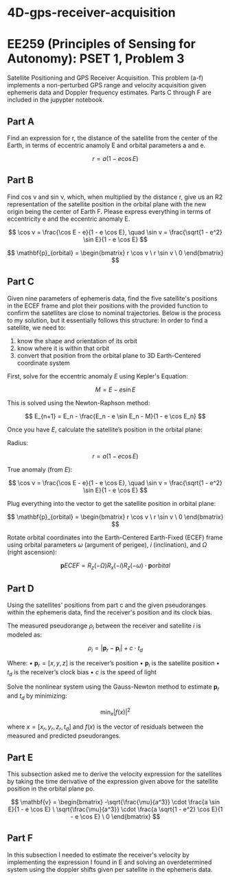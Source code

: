 # 4D-gps-receiver-acquisition

# EE259 (Principles of Sensing for Autonomy): PSET 1, Problem 3 #

Satellite Positioning and GPS Receiver Acquisition. This problem (a-f) implements a non-perturbed GPS range and velocity acquisition given ephemeris data and Doppler frequency estimates. Parts C through F are included in the jupypter notebook.

## Part A ##
Find an expression for r, the distance of the satellite from the center of the Earth, in terms of eccentric anamoly E and orbital parameters a and e. 

$$
r = a(1 - e \cos E)
$$

## Part B ##
Find cos ν and sin ν, which, when multiplied by the distance r, give us an R2 representation of the satellite position in the orbital plane with the new origin being the center of Earth F. Please express
everything in terms of eccentricity e and the eccentric anomaly E.

$$
\cos v = \frac{\cos E - e}{1 - e \cos E}, \quad
\sin v = \frac{\sqrt{1 - e^2} \sin E}{1 - e \cos E}
$$

$$
\mathbf{p}_{orbital} =
\begin{bmatrix}
r \cos v \
r \sin v \
0
\end{bmatrix}
$$

## Part C ##
Given nine parameters of ephemeris data, find the five satellite's positions in the ECEF frame and plot their positions with the provided function to confirm the satellites are close to nominal trajectories. Below is the process to my solution, but it essentially follows this structure:
In order to find a satellite, we need to:
1) know the shape and orientation of its orbit 
2) know where it is within that orbit 
3) convert that position from the orbital plane to 3D Earth-Centered coordinate system

First, solve for the eccentric anomaly $E$ using Kepler's Equation:

$$
M = E - e \sin E
$$

This is solved using the Newton-Raphson method:

$$
E_{n+1} = E_n - \frac{E_n - e \sin E_n - M}{1 - e \cos E_n}
$$

Once you have $E$, calculate the satellite’s position in the orbital plane:

Radius:
 
$$
r = a(1 - e \cos E)
$$

True anomaly (from $E$):
 
$$
\cos v = \frac{\cos E - e}{1 - e \cos E}, \quad
\sin v = \frac{\sqrt{1 - e^2} \sin E}{1 - e \cos E}
$$

Plug everything into the vector to get the satellite position in orbital plane:

$$
\mathbf{p}_{orbital} =
\begin{bmatrix}
r \cos v \
r \sin v \
0
\end{bmatrix}
$$


Rotate orbital coordinates into the Earth-Centered Earth-Fixed (ECEF) frame using orbital parameters $\omega$ (argument of perigee), $i$ (inclination), and $\Omega$ (right ascension):

$$
\mathbf{p}{ECEF} = R_z(-\Omega) R_x(-i) R_z(-\omega) \cdot \mathbf{p}{orbital}
$$


## Part D ##
Using the satellites' positions from part c and the given pseudoranges within the ephemeris data, find the receiver's position and its clock bias. 

The measured pseudorange $\rho_i$ between the receiver and satellite $i$ is modeled as:

$$
\rho_i = | \mathbf{p}_r - \mathbf{p}_i | + c \cdot t_d
$$

Where:
	•	$\mathbf{p}_r = [x, y, z]$ is the receiver’s position
	•	$\mathbf{p}_i$ is the satellite position
	•	$t_d$ is the receiver’s clock bias
	•	$c$ is the speed of light

Solve the nonlinear system using the Gauss-Newton method to estimate $\mathbf{p}_r$ and $t_d$ by minimizing:

$$
\min_{x} | f(x) |^2
$$

where $x = [x_r, y_r, z_r, t_d]$ and $f(x)$ is the vector of residuals between the measured and predicted pseudoranges.

## Part E ##
This subsection asked me to derive the velocity expression for the satellites by taking the time derivative of the expression given above for the satellite position in
the orbital plane po.

$$
\mathbf{v} =
\begin{bmatrix}
-\sqrt{\frac{\mu}{a^3}} \cdot \frac{a \sin E}{1 - e \cos E} \
\sqrt{\frac{\mu}{a^3}} \cdot \frac{a \sqrt{1 - e^2} \cos E}{1 - e \cos E} \
0
\end{bmatrix}
$$


## Part F ##
In this subsection I needed to estimate the receiver's velocity by implementing the expression I found in E and solving an overdetermined system using the doppler shifts given per satellite in the ephemeris data.
